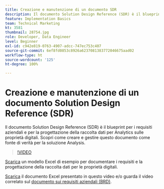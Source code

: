 ```yaml
---
title: Creazione e manutenzione di un documento SDR
description: Il documento Solution Design Reference (SDR) è il blueprint per i requisiti aziendali e per la progettazione della raccolta dati per Analytics sulle proprietà digitali. Scopri come creare e gestire questo documento come fonte di verità per la soluzione Analysis.
feature: Implementation Basics
team: Technical Marketing
kt: 3581
thumbnail: 28754.jpg
role: Developer, Data Engineer
level: Beginner
exl-id: c942e819-0763-4907-adcc-747ec753c407
source-git-commit: 6ef8fd0853c8926a6237081383772046675aad02
workflow-type: ht
source-wordcount: '125'
ht-degree: 100%

---
```


# Creazione e manutenzione di un documento Solution Design Reference (SDR)

Il documento Solution Design Reference (SDR) è il blueprint per i requisiti aziendali e per la progettazione della raccolta dati per Analytics sulle proprietà digitali. Scopri come creare e gestire questo documento come fonte di verità per la soluzione Analysis.

>[!VIDEO](https://video.tv.adobe.com/v/28754/?quality=12)

[Scarica](assets/aa-implementation-playbook.xlsx) un modello Excel di esempio per documentare i requisiti e la progettazione della raccolta dati per le proprietà digitali.

[Scarica](assets/geometrixx-clothiers-brd-sdr.xlsx) il documento Excel presentato in questo video e/o guarda il video correlato sul [documento sui requisiti aziendali (BRD)](creating-a-business-requirements-document.md).

